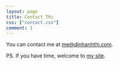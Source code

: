 ```yaml
---
layout: page
title: Contact Thi
css: ["contact.css"]
comment: 1
---
```


You can contact me at [me@dinhanhthi.com](mailto:me@dinhanhthi.com).

PS. If you have time, welcome to [my site](https://dinhanhthi.com).
